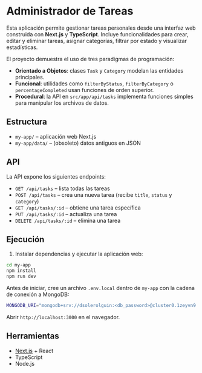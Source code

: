 # Administrador de Tareas

Esta aplicación permite gestionar tareas personales desde una interfaz web construida con **Next.js** y **TypeScript**. Incluye funcionalidades para crear, editar y eliminar tareas, asignar categorías, filtrar por estado y visualizar estadísticas.

El proyecto demuestra el uso de tres paradigmas de programación:

- **Orientado a Objetos**: clases `Task` y `Category` modelan las entidades principales.
- **Funcional**: utilidades como `filterByStatus`, `filterByCategory` o `percentageCompleted` usan funciones de orden superior.
- **Procedural**: la API en `src/app/api/tasks` implementa funciones simples para manipular los archivos de datos.

## Estructura

- `my-app/` – aplicación web Next.js
- `my-app/data/` – (obsoleto) datos antiguos en JSON

## API

La API expone los siguientes endpoints:

- `GET /api/tasks` – lista todas las tareas
- `POST /api/tasks` – crea una nueva tarea (recibe `title`, `status` y `category`)
- `GET /api/tasks/:id` – obtiene una tarea específica
- `PUT /api/tasks/:id` – actualiza una tarea
- `DELETE /api/tasks/:id` – elimina una tarea

## Ejecución

1. Instalar dependencias y ejecutar la aplicación web:

```bash
cd my-app
npm install
npm run dev
```

Antes de iniciar, cree un archivo `.env.local` dentro de `my-app` con la cadena de conexión a MongoDB:

```bash
MONGODB_URI="mongodb+srv://dsolerolguin:<db_password>@cluster0.1zeyvn9.mongodb.net/?retryWrites=true&w=majority&appName=Cluster0"
```

Abrir `http://localhost:3000` en el navegador.

## Herramientas

- [Next.js](https://nextjs.org/) + React
- TypeScript
- Node.js
